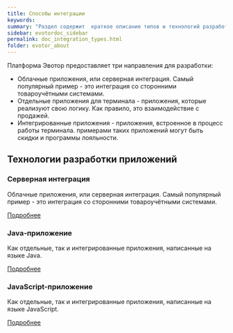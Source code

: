```yaml
---
title: Способы интеграции
keywords:
summary: "Раздел содержит  краткое описание типов и технологий разработки приложений для платформы Эвотор."
sidebar: evotordoc_sidebar
permalink: doc_integration_types.html
folder: evotor_about
---
```


Платформа Эвотор предоставляет три направления для разработки:

* Облачные приложения, или серверная интеграция. Самый популярный пример - это интеграция со сторонними товароучётными системами.
* Отдельные приложения для терминала - приложения, которые реализуют свою логику. Как правило, это взаимодействие с продажей.
* Интегрированные приложения - приложения, встроенное в процесс работы терминала. примерами таких приложений могут быть скидки и программы лояльности.


<div class="row">
         <div class="col-lg-12">
             <h2 class="page-header">Технологии разработки приложений</h2>
         </div>
         <div class="col-md-3 col-sm-6">
             <div class="panel panel-default text-center">
                 <div class="panel-heading">
                     <span class="fa-stack fa-5x">
                           <i class="fa fa-circle fa-stack-2x text-primary"></i>
                           <i class="fa fa-cloud fa-stack-1x fa-inverse"></i>
                     </span>
                 </div>
                 <div class="panel-body">
                     <h3>Серверная интеграция</h3>
                     <p>Облачные приложения, или серверная интеграция. Самый популярный пример - это интеграция со сторонними товароучётными системами.</p>
                     <a href="tag_Cloud.html" class="btn btn-primary">Подробнее</a>
                 </div>
             </div>
         </div>
         <div class="col-md-3 col-sm-6">
             <div class="panel panel-default text-center">
                 <div class="panel-heading">
                     <span class="fa-stack fa-5x">
                           <i class="fa fa-circle fa-stack-2x text-primary"></i>
                           <i class="fa fa-coffee fa-stack-1x fa-inverse"></i>
                     </span>
                 </div>
                 <div class="panel-body">
                     <h3>Java-приложение</h3>
                     <p>Как отдельные, так и интегрированные приложения, написанные на языке Java.</p>
                     <a href="tag_Java.html" class="btn btn-primary">Подробнее</a>
                 </div>
             </div>
         </div>
         <div class="col-md-3 col-sm-6">
             <div class="panel panel-default text-center">
                 <div class="panel-heading">
                     <span class="fa-stack fa-5x">
                           <i class="fa fa-circle fa-stack-2x text-primary"></i>
                           <i class="fa fa-gears fa-stack-1x fa-inverse"></i>
                     </span>
                 </div>
                 <div class="panel-body">
                     <h3>JavaScript-приложение</h3>
                     <p>Как отдельные, так и интегрированные приложения, написанные на языке JavaScript.</p>
                     <a href="tag_JavaScript.html" class="btn btn-primary">Подробнее</a>
                 </div>
             </div>
         </div>
</div>
